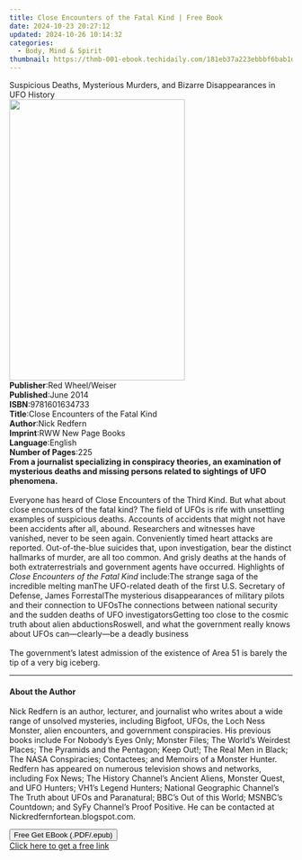 ```yaml
---
title: Close Encounters of the Fatal Kind | Free Book
date: 2024-10-23 20:27:12
updated: 2024-10-26 10:14:32
categories:
  - Body, Mind & Spirit
thumbnail: https://thmb-001-ebook.techidaily.com/181eb37a223ebbbf6bab1dc1153f6b2d6a19ba3288e32941224882315958db89.jpg
---
```

<main id="book-container">
  <div class="flex flex-col">
    <div class="book-brief flex-1 py-6 px-4 sm:p-6 md:py-10 md:px-8">
      <!-- brief-->
      <div class="book-brief-main">
        Suspicious Deaths, Mysterious Murders, and Bizarre Disappearances in UFO
        History
      </div>
    </div>
    <div
      class="book-meta-info flex-1 grid gap-4 col-start-1 col-end-3 row-start-1 sm:mb-6 sm:grid-cols-4 lg:gap-6 lg:col-start-2 lg:row-end-6 lg:row-span-6 lg:mb-0"
    >
      <div
        class="book-meta-info-left place-content-center mt-4 p-4 text-sm leading-6 col-start-2 col-span-2 dark:text-slate-400"
      >
        <img
          class="w-full h-500 object-cover rounded-lg sm:h-255 sm:col-span-2 lg:col-span-full"
          src="https://img-001-ebook.techidaily.com/0691871b146a814926f7386fd88d5c0c11ba93f80e06b87a5510e1b6921df168.jpg"
          alt=""
          width="312"
          height="500"
        />
      </div>
      <div
        class="book-meta-info-right mt-2 col-start-1 row-start-2 col-span-3 self-center"
      >
        <!-- meta data  -->
        <div class="flex flex-col px-4 md:px-8">
          <div class="flex-1">
            <strong>Publisher</strong>:<span class="px-2"
              >Red Wheel/Weiser</span
            >
          </div>
          <div class="flex-1">
            <strong>Published</strong>:<span class="px-2">June 2014</span>
          </div>
          <div class="flex-1">
            <strong>ISBN</strong>:<span class="px-2">9781601634733</span>
          </div>
          <div class="flex-1">
            <strong>Title</strong>:<span class="px-2"
              >Close Encounters of the Fatal Kind</span
            >
          </div>
          <div class="flex-1">
            <strong>Author</strong>:<span class="px-2">Nick Redfern</span>
          </div>
          <div class="flex-1">
            <strong>Imprint</strong>:<span class="px-2"
              >RWW New Page Books</span
            >
          </div>
          <div class="flex-1">
            <strong>Language</strong>:<span class="px-2">English</span>
          </div>
          <div class="flex-1">
            <strong>Number of Pages</strong>:<span class="px-2">225</span>
          </div>
        </div>
      </div>
    </div>
    <div class="book-description flex-1 py-6 px-4 sm:p-6 md:py-10 md:px-8">
      <div class="book-description-main">
        <div accordion-content="" id="description">
          <b
            >From a journalist specializing in conspiracy theories, an
            examination of mysterious deaths and missing persons related to
            sightings of UFO phenomena.</b
          ><br /><br />Everyone has heard of Close Encounters of the Third Kind.
          But what about close encounters of the fatal kind? The field of UFOs
          is rife with unsettling examples of suspicious deaths. Accounts of
          accidents that might not have been accidents after all, abound.
          Researchers and witnesses have vanished, never to be seen again.
          Conveniently timed heart attacks are reported. Out-of-the-blue
          suicides that, upon investigation, bear the distinct hallmarks of
          murder, are all too common. And grisly deaths at the hands of both
          extraterrestrials and government agents have occurred. Highlights of
          <i>Close Encounters of the Fatal Kind </i>include:The strange saga of
          the incredible melting manThe UFO-related death of the first U.S.
          Secretary of Defense, James ForrestalThe mysterious disappearances of
          military pilots and their connection to UFOsThe connections between
          national security and the sudden deaths of UFO investigatorsGetting
          too close to the cosmic truth about alien abductionsRoswell, and what
          the government really knows about UFOs can—clearly—be a deadly
          business<br /><br />The government’s latest admission of the existence
          of Area 51 is barely the tip of a very big iceberg.
        </div>
        <div class="accordion-fader"></div>
      </div>
    </div>
    <div class="book-excerpts flex-1 py-6 px-4 sm:p-6 md:py-10 md:px-8">
      <!-- excerpts-->
      <div class="book-excerpts-main">
        <hr />
        <h4 class="placeholder placeholder-heading">
          <span>About the Author</span>
        </h4>
        <p>
          Nick Redfern is an author, lecturer, and journalist who writes about a
          wide range of unsolved mysteries, including Bigfoot, UFOs, the Loch
          Ness Monster, alien encounters, and government conspiracies. His
          previous books include For Nobody’s Eyes Only; Monster Files; The
          World’s Weirdest Places; The Pyramids and the Pentagon; Keep Out!; The
          Real Men in Black; The NASA Conspiracies; Contactees; and Memoirs of a
          Monster Hunter. Redfern has appeared on numerous television shows and
          networks, including Fox News; The History Channel’s Ancient Aliens,
          Monster Quest, and UFO Hunters; VH1’s Legend Hunters; National
          Geographic Channel’s The Truth about UFOs and Paranatural; BBC’s Out
          of this World; MSNBC’s Countdown; and SyFy Channel’s Proof Positive.
          He can be contacted at Nickredfernfortean.blogspot.com.
        </p>
      </div>
    </div>
    <div
      class="book-about-author flex-1 py-6 px-4 sm:p-6 md:py-10 md:px-8"
    ></div>
    <div class="book-free-get flex-1 py-6 px-4 sm:p-6 md:py-10 md:px-8">
      <button
        id="btn-free-get"
        class="bg-blue-500 hover:bg-blue-700 text-white font-bold py-2 px-4 rounded"
      >
        Free Get EBook (.PDF/.epub)
      </button>
      <div id="countdown-display" class="px-2 text-lg mt-2"></div>
      <a
        id="free-link"
        class="hidden bg-blue-500 hover:bg-blue-700 text-white font-bold py-2 px-4 rounded"
        href="https://www.ebooks.com/en-us/book/210877078/close-encounters-of-the-fatal-kind/nick-redfern/"
        target="_blank"
        >Click here to get a free link</a
      >
    </div>
    <script>
      let countdownTime = 0;
      let countdownInterval = null;
      document
        .getElementById('btn-free-get')
        .addEventListener('click', startCountdown);
      function startCountdown() {
        countdownTime = new Date().getTime() + 60000 * 3;
        countdownInterval = setInterval(updateCountdown, 1000);
        document.getElementById('btn-free-get').disabled = true;
        document
          .getElementById('btn-free-get')
          .classList.add('bg-gray-500', 'cursor-not-allowed');
      }
      function updateCountdown() {
        let currentTime = new Date().getTime();
        let timeLeft = countdownTime - currentTime;
        let secondsLeft = Math.floor(timeLeft / 1000);
        document.getElementById('countdown-display').innerHTML =
          `Remaining time: ${secondsLeft} seconds.`;
        if (secondsLeft <= 0) {
          clearInterval(countdownInterval);
          document.getElementById('btn-free-get').classList.add('hidden');
          document.getElementById('free-link').classList.remove('hidden');
          document.getElementById('countdown-display').innerHTML = '';
        }
      }
    </script>
  </div>
</main>

